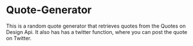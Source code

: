# Quote-Generator

This is a random quote generator that retrieves quotes from the Quotes on Design Api. It also has has a twitter function, where you can post the quote on Twitter.
